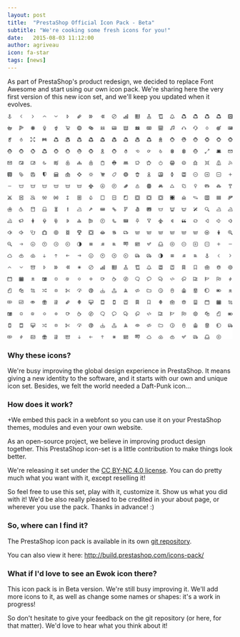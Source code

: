 ```yaml
---
layout: post
title:  "PrestaShop Official Icon Pack - Beta"
subtitle: "We're cooking some fresh icons for you!"
date:   2015-08-03 11:12:00
author: agriveau
icon: fa-star
tags: [news]
---
```



As part of PrestaShop's product redesign, we decided to replace Font Awesome and start using our own icon pack. We're sharing here the very first version of this new icon set, and we'll keep you updated when it evolves.

![Icon Pack Beta](/assets/images/2015/08/icon_beta_blog.png)

### Why these icons?
We're busy improving the global design experience in PrestaShop. It means giving a new identity to the software, and it starts with our own and unique icon set.
Besides, we felt the world needed a Daft-Punk icon...

### How does it work?

+We embed this pack in a webfont so you can use it on your PrestaShop themes, modules and even your own website.

As an open-source project, we believe in improving product design together. This PrestaShop icon-set is a little contribution to make things look better.

We're releasing it set under the [CC BY-NC 4.0 license](http://creativecommons.org/licenses/by-nc/4.0/). You can do pretty much what you want with it, except reselling it!

So feel free to use this set, play with it, customize it. Show us what you did with it!
We'd be also really pleased to be credited in your about page, or wherever you use the pack. Thanks in advance! :)

### So, where can I find it?

The PrestaShop icon pack is available in its own [git repository](https://github.com/PrestaShop/icons-pack).

You can also view it here: http://build.prestashop.com/icons-pack/

### What if I'd love to see an Ewok icon there?

This icon pack is in Beta version. We're still busy improving it.
We'll add more icons to it, as well as change some names or shapes: it's a work in progress!

So don't hesitate to give your feedback on the git repository (or here, for that matter). We'd love to hear what you think about it!
